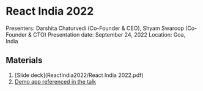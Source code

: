 # React India 2022

Presenters: Darshita Chaturvedi (Co-Founder & CEO), Shyam Swaroop (Co-Founder & CTO)
Presentation date: September 24, 2022
Location: Goa, India

## Materials

1. [Slide deck](ReactIndia2022/React India 2022.pdf)
2. [Demo app referenced in the talk](https://codesandbox.io/s/react-anti-patterns-43w3sy?file=/src/pages/Incorrect.tsx)
